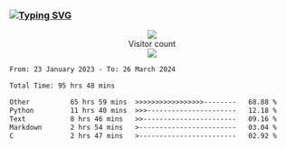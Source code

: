 ### <a href="https://git.io/typing-svg"><img src="https://readme-typing-svg.herokuapp.com?font=Fira+Code&pause=1000&width=435&lines=+Hi+%F0%9F%91%8B+There+is+Chenghow" alt="Typing SVG" /></a>
<p align="center"> 
  <img src="https://github-readme-stats.vercel.app/api?username=chenghow&show_icons=true"><br>
  Visitor count<br>
  <img src="https://profile-counter.glitch.me/chenghow/count.svg">
</p>

<!--START_SECTION:waka-->

```txt
From: 23 January 2023 - To: 26 March 2024

Total Time: 95 hrs 48 mins

Other          65 hrs 59 mins  >>>>>>>>>>>>>>>>>--------   68.88 %
Python         11 hrs 40 mins  >>>----------------------   12.18 %
Text           8 hrs 46 mins   >>-----------------------   09.16 %
Markdown       2 hrs 54 mins   >------------------------   03.04 %
C              2 hrs 47 mins   >------------------------   02.92 %
```

<!--END_SECTION:waka-->
